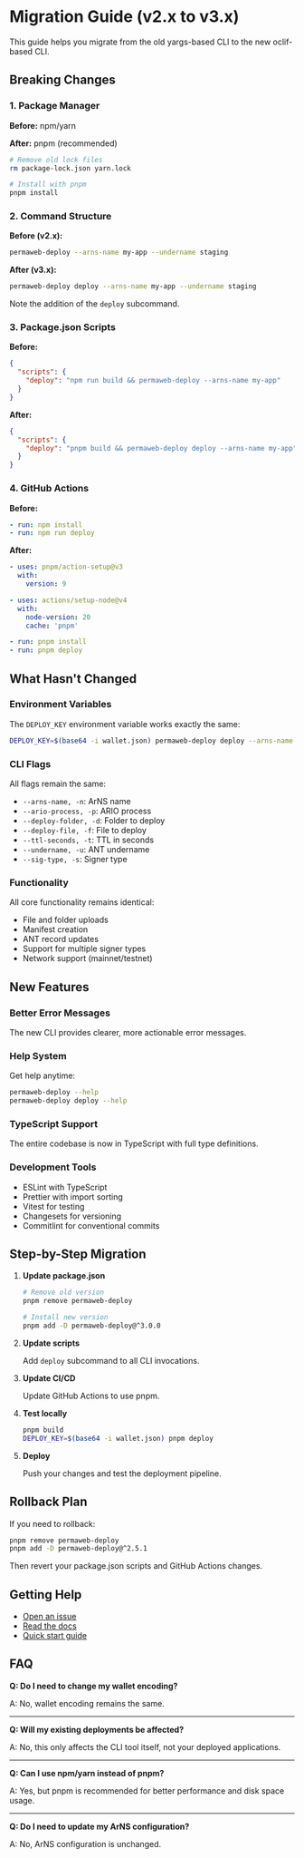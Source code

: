 # Migration Guide (v2.x to v3.x)

This guide helps you migrate from the old yargs-based CLI to the new oclif-based CLI.

## Breaking Changes

### 1. Package Manager

**Before:** npm/yarn

**After:** pnpm (recommended)

```bash
# Remove old lock files
rm package-lock.json yarn.lock

# Install with pnpm
pnpm install
```

### 2. Command Structure

**Before (v2.x):**

```bash
permaweb-deploy --arns-name my-app --undername staging
```

**After (v3.x):**

```bash
permaweb-deploy deploy --arns-name my-app --undername staging
```

Note the addition of the `deploy` subcommand.

### 3. Package.json Scripts

**Before:**

```json
{
  "scripts": {
    "deploy": "npm run build && permaweb-deploy --arns-name my-app"
  }
}
```

**After:**

```json
{
  "scripts": {
    "deploy": "pnpm build && permaweb-deploy deploy --arns-name my-app"
  }
}
```

### 4. GitHub Actions

**Before:**

```yaml
- run: npm install
- run: npm run deploy
```

**After:**

```yaml
- uses: pnpm/action-setup@v3
  with:
    version: 9

- uses: actions/setup-node@v4
  with:
    node-version: 20
    cache: 'pnpm'

- run: pnpm install
- run: pnpm deploy
```

## What Hasn't Changed

### Environment Variables

The `DEPLOY_KEY` environment variable works exactly the same:

```bash
DEPLOY_KEY=$(base64 -i wallet.json) permaweb-deploy deploy --arns-name my-app
```

### CLI Flags

All flags remain the same:

- `--arns-name, -n`: ArNS name
- `--ario-process, -p`: ARIO process
- `--deploy-folder, -d`: Folder to deploy
- `--deploy-file, -f`: File to deploy
- `--ttl-seconds, -t`: TTL in seconds
- `--undername, -u`: ANT undername
- `--sig-type, -s`: Signer type

### Functionality

All core functionality remains identical:

- File and folder uploads
- Manifest creation
- ANT record updates
- Support for multiple signer types
- Network support (mainnet/testnet)

## New Features

### Better Error Messages

The new CLI provides clearer, more actionable error messages.

### Help System

Get help anytime:

```bash
permaweb-deploy --help
permaweb-deploy deploy --help
```

### TypeScript Support

The entire codebase is now in TypeScript with full type definitions.

### Development Tools

- ESLint with TypeScript
- Prettier with import sorting
- Vitest for testing
- Changesets for versioning
- Commitlint for conventional commits

## Step-by-Step Migration

1. **Update package.json**

   ```bash
   # Remove old version
   pnpm remove permaweb-deploy

   # Install new version
   pnpm add -D permaweb-deploy@^3.0.0
   ```

2. **Update scripts**

   Add `deploy` subcommand to all CLI invocations.

3. **Update CI/CD**

   Update GitHub Actions to use pnpm.

4. **Test locally**

   ```bash
   pnpm build
   DEPLOY_KEY=$(base64 -i wallet.json) pnpm deploy
   ```

5. **Deploy**

   Push your changes and test the deployment pipeline.

## Rollback Plan

If you need to rollback:

```bash
pnpm remove permaweb-deploy
pnpm add -D permaweb-deploy@^2.5.1
```

Then revert your package.json scripts and GitHub Actions changes.

## Getting Help

- [Open an issue](https://github.com/permaweb/permaweb-deploy/issues)
- [Read the docs](./README.md)
- [Quick start guide](./QUICKSTART.md)

## FAQ

**Q: Do I need to change my wallet encoding?**

A: No, wallet encoding remains the same.

---

**Q: Will my existing deployments be affected?**

A: No, this only affects the CLI tool itself, not your deployed applications.

---

**Q: Can I use npm/yarn instead of pnpm?**

A: Yes, but pnpm is recommended for better performance and disk space usage.

---

**Q: Do I need to update my ArNS configuration?**

A: No, ArNS configuration is unchanged.

